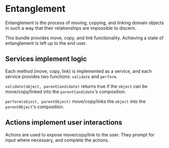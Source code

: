 # Entanglement

Entanglement is the process of moving, copying, and linking domain objects
in such a way that their relationships are impossible to discern.

This bundle provides move, copy, and link functionality.  Achieving a state of 
entanglement is left up to the end user.


## Services implement logic

Each method (move, copy, link) is implemented as a service, and each service
provides two functions: `validate` and `perform`.

`validate(object, parentCandidate)` returns true if the `object` can be 
move/copy/linked into the `parentCandidate`'s composition.

`perform(object, parentObject)` move/copy/links the `object` into the 
`parentObject`'s composition.

## Actions implement user interactions

Actions are used to expose move/copy/link to the user.  They prompt for input
where necessary, and complete the actions.
